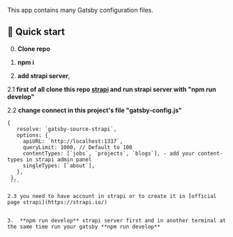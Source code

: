 

This app contains many Gatsby configuration files.

## 🚀 Quick start

0.  **Clone repo**

1.  **npm i**

2.  **add strapi server**, 
   
2.1  **first of all clone this repo [strapi](https://strapi.io/starters) and run strapi server with "npm run develop"**

2.2  **change connect in this project's file "gatsby-config.js"**

   ```
   {
      resolve: `gatsby-source-strapi`,
      options: {
        apiURL: `http://localhost:1337`,
        queryLimit: 1000, // Default to 100
        contentTypes: [`jobs`, `projects`, `blogs`], - add your content-types in strapi admin panel
        singleTypes: [`about`],
      },
    },
    ```

2.3 you need to have account in strapi or to create it in [official page strapi](https://strapi.io/)


3.  **npm run develop** strapi server first and in another terminal at the same time run your gatsby **npm run develop**

   
